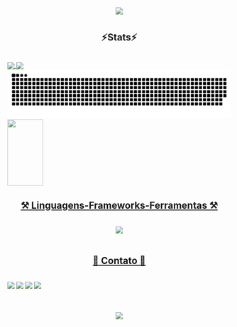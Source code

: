 <h1 align="center">
<img src="https://readme-typing-svg.herokuapp.com/?font=Righteous&size=35&center=true&vCenter=true&width=500&height=70&duration=4000&lines=olá!+👋;+me+chamo+Thiago!;" />
</h1>

<h2 align="center" >⚡Stats⚡</h2>
<br>

<div>
    <a href="https://github.com/thiago9852">
    <img  align="center" height="180em" src="https://github-readme-stats.vercel.app/api?username=thiago9852&show_icons=true&theme=midnight-purple&include_all_commits=true&count_private=true"/>
    <img  align="center" height="180em" src="https://github-readme-stats.vercel.app/api/top-langs/?username=thiago9852&layout=compact&langs_count=16&theme=midnight-purple"/>
</div>

<picture>
  <source media="(prefers-color-scheme: dark)" srcset="https://raw.githubusercontent.com/thiago9852/thiago9852/output/github-contribution-grid-snake-dark.svg">
  <source media="(prefers-color-scheme: light)" srcset="https://raw.githubusercontent.com/thiago9852/thiago9852/output/github-contribution-grid-snake.svg">
  <img alt="github contribution grid snake animation" src="https://raw.githubusercontent.com/thiago9852/thiago9852/output/github-contribution-grid-snake.svg">
</picture>
<img height="150em" width="80em"src="https://i.gifer.com/HTvN.gif">

<h2 align="center" >⚒️ Linguagens-Frameworks-Ferramentas ⚒️</h2>
<br>
<div align="center" >
  <img src="https://skillicons.dev/icons?i=symfony,phpstorm,php,bootstrap,html,css,vscode,github,figma,git" />
</div><br>

<h2 align="center" >📱 Contato 📱</h2>
<br>

<div> 
  <a href="https://instagram.com/imthiiago" target="_blank"><img src="https://img.shields.io/badge/-Instagram-%23E4405F?style=for-the-badge&logo=instagram&logoColor=white" target="_blank"></a>
  <a href="https://discord.com/channels/@me/952899652913594368" target="_blank"><img src="https://img.shields.io/badge/Discord-7289DA?style=for-the-badge&logo=discord&logoColor=white" target="_blank"></a> 
  <a href = "mailto:dev.thiagodferreira@gmail.com"><img src="https://img.shields.io/badge/-Gmail-%23333?style=for-the-badge&logo=gmail&logoColor=white" target="_blank"></a>
  <a href="https://www.linkedin.com/in/thiago-ferreira-54491a278" target="_blank"><img src="https://img.shields.io/badge/-LinkedIn-%230077B5?style=for-the-badge&logo=linkedin&logoColor=white" target="_blank"></a>
</div>

<h1 align="center">
<img src="https://readme-typing-svg.herokuapp.com/?font=Righteous&size=35&center=true&vCenter=true&width=500&height=70&duration=4000&lines=obrigado+pela+atenção!;" />
</h1>
